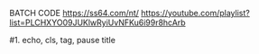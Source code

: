 BATCH CODE
https://ss64.com/nt/
https://youtube.com/playlist?list=PLCHXYO09JUKlwRyiUvNFKu6i99r8hcArb

#1. echo, cls, tag, pause
title <title name of cmd window>
rem <content of comment>
::<content of comment>
@echo off
	-> hide cmd "echo off" with "@" 
	-> hide every prompt with "echo off"
echo <string>
	-> print string on cmd screen
pause
	-> pause until enter any key
timeout /t <number of seconds>
	-> timeout in number of seconds
:<name of label>
goto <name of label>
	-> goto position of label
goto :eof
	-> goto end of script -> exit
call [drive:][path]filename [parameters]
call :label [parameters]
call internal_cmd
	-> at the end of the subroutine, an EXIT /B will return to the position where you used CALL
call :<name of label>
	-> call a subroutine (:label)
cls
	-> clear cmd screen
color <character:0->9 or A->F>
	-> change color of text in cmd screen
color /?
	-> check color value by below command in cmd window

#2. set variable
set <name of variable 01>=<number 01>
set /a <name of variable 02>=<number 02>
	-> define a variable
set /p <name of variable 03>="Input number:"
	-> input variable from keyboard
echo %<name of variable>%
	-> use value of variable in cmd echo

#3. create a file
echo <string AAA> > <filename01.txt>
	-> ">" create new file/ overwrite exist file with content <string AAA>
echo <string BBB> >> <filename01.txt>
	-> ">>" insert content <string BBB> into exist file <filename01.txt>

#4. create file to creat/check password
if [/i] [not] <condition> (command) else (command)
	-> if: cmd to check condition, and decide actione after that
	-> if not: perform if condition is false
	-> ==: compare equal
	-> compare operator:
		EQU : equal
		NEQ : not equal
		LSS : less than <
		LEQ : less than or equal <=
		GTR : greater than >
		GEQ : greater than or equal >=
	-> test if string is null
		if not define %string% (command)
		if define %string% (command)
	-> test if file/folder is exist
		if exist <filename> (command)
	-> pipe: if condition is true, command_01 run, and its output will be piped to command_02
		if <condition> (command_01 | command_02)
	-> AND condition
		if condition_01 (
			if condition_02 (
				command_AAA
			)
		)
	-> OR condition
		if condition_01 (command_AAA)
		if condition_02 (command_AAA)

for /f "delims=" %%a in (<filename.txt>) do (
	<do anything>
)
	-> for: start a for loop to read from beginning to the end of a file
	-> "delims": if read a character, stop
	-> /f: handle to file
	-> %%a: temporary variable to save value that is read in file
	-> in: in a file

syntax-FOR-Files
	FOR %%parameter IN (set) DO command
syntax-FOR-Files-Rooted at Path
	FOR /R [[drive:]path] %%parameter IN (set) DO command
syntax-FOR-Folders
	FOR /D %%parameter IN (folder_set) DO command
syntax-FOR-List of numbers
	FOR /L %%parameter IN (start,step,end) DO command
syntax-FOR-File contents
	FOR /F ["options"] %%parameter IN (filenameset) DO command
	FOR /F ["options"] %%parameter IN ("Text string to process") DO command
syntax-FOR-Command Results
	FOR /F ["options"] %%parameter IN ('command to process') DO command